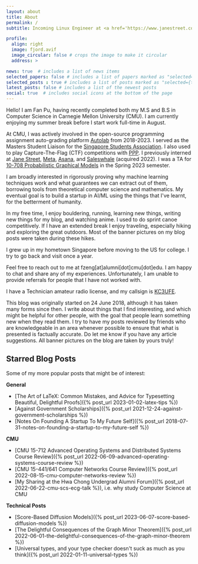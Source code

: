 ```yaml
---
layout: about
title: About
permalink: /
subtitle: Incoming Linux Engineer at <a href='https://www.janestreet.com/'>Jane Street</a>. <a href='https://www.cs.cmu.edu/'>CMU SCS</a> Class of 2022, MSCS Class of 2023. Currently located in New York, NY, USA. 

profile:
  align: right
  image: fjord.avif
  image_circular: false # crops the image to make it circular
  address: >

news: true  # includes a list of news items
selected_papers: false # includes a list of papers marked as "selected={true}"
selected_posts : true # includes a list of posts marked as "selected={true}"
latest_posts: false # includes a list of the newest posts
social: true  # includes social icons at the bottom of the page
---
```


Hello! I am Fan Pu, having recently completed both my M.S and B.S in Computer
Science in Carnegie Mellon University (CMU). I am currently enjoying
my summer break before I start work full-time in August.

At CMU, I was actively involved in the open-source programming assignment
auto-grading platform [Autolab](https://autolabproject.com/) from 2018-2023. I
served as the Masters Student Liaison for the [Singapore Students
Association](https://cmussa.org/). I also used to play Capture-The-Flag (CTF)
competitions with [PPP](https://pwning.net/). I previously interned at [Jane
Street](https://www.janestreet.com/), [Meta](https://about.meta.com/),
[Asana](https://asana.com/), and [Saleswhale](https://www.saleswhale.com/)
(acquired 2022).  I was a TA for [10-708 Probabilistic Graphical
Models](https://andrejristeski.github.io/10708-S23/) in the Spring 2023
semester.

I am broadly interested in rigorously proving why machine learning techniques
work and what guarantees we can extract out of them, borrowing tools from
theoretical computer science and mathematics. My eventual goal is to build a
startup in AI/ML using the things that I've learnt, for the betterment of
humanity. 

In my free time, I enjoy bouldering, running, learning new things, writing new
things for my blog, and watching anime. I used to do sprint canoe competitively.
If I have an extended break I enjoy traveling, especially hiking and exploring
the great outdoors. Most of the banner pictures on my blog posts were taken
during these hikes.

I grew up in my hometown Singapore before moving to the US for college. I try
to go back and visit once a year.

Feel free to reach out to me at fzeng[at]alumni[dot]cmu[dot]edu. I am happy to
chat and share any of my experiences.
Unfortunately, I am unable to provide referrals for people that I have not
worked with.

I have a Technician amateur radio license, and my callsign is 
[KC3UFE](https://www.fccbulletin.com/callsign/?q=KC3UFE).

This blog was originally started on 24 June 2018, although it has taken many
forms since then. I write about things that I find interesting, and which might
be helpful for other people, with the goal that people learn something
new when they read them. I try to have my posts reviewed by
friends who are knowledgeable in an area whenever possible to ensure that
what is presented is factually accurate. Do let me know if you have any article
suggestions. All banner pictures on the blog are taken by yours truly!

## Starred Blog Posts
Some of my more popular posts that might be of interest:

**General**
- [The Art of LaTeX: Common Mistakes, and Advice for Typesetting Beautiful, Delightful Proofs]({% post_url   2023-01-02-latex-tips %})
- [Against Government Scholarships]({% post_url
2021-12-24-against-government-scholarships %})
- [Notes On Founding A Startup To My Future Self]({% post_url
2018-07-31-notes-on-founding-a-startup-to-my-future-self %})

**CMU**
- [CMU 15-712 Advanced Operating Systems and Distributed Systems Course Review]({% post_url 2022-06-09-advanced-operating-systems-course-review %})
- [CMU 15-441/641 Computer Networks Course Review]({% post_url 2022-08-15-cmu-computer-networks-review %})
- [My Sharing at the Hwa Chong Undergrad Alumni Forum]({% post_url 
2022-06-22-cmu-scs-ecg-talk %}), i.e. why study Computer Science at CMU

**Technical Posts**
- [Score-Based Diffusion Models]({% post_url 2023-06-07-score-based-diffusion-models %})
- [The Delightful Consequences of the Graph Minor Theorem]({% post_url 2022-06-01-the-delightful-consequences-of-the-graph-minor-theorem %})
- [Universal types, and your type checker doesn't suck as much as you think]({% post_url 2022-01-11-universal-types %})